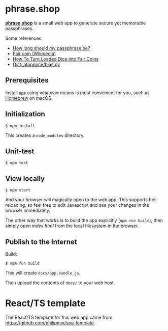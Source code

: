 # phrase.shop #

[**phrase.shop**](https://phrase.shop) is a small web app to generate secure yet memorable passphrases.

Some references:

* [How long should my passphrase be?](http://world.std.com/~reinhold/dicewarefaq.html#howlong)
* [Fair coin (Wikipedia)](https://en.wikipedia.org/wiki/Fair_coin)
* [How To Turn Loaded Dice into Fair Coins](http://markus-jakobsson.com/papers/jakobsson-ieeeit00.pdf)
* [Gist: atoponce/bias.py](https://gist.github.com/atoponce/c594f6463cdf067ea8cabd899939c24f)

## Prerequisites

Install [`npm`](https://www.npmjs.com/) using whatever
means is most convenient for you, such as [Homebrew](https://brew.sh/) on macOS.

## Initialization

    $ npm install
 
This creates a `node_modules` directory.

## Unit-test

    $ npm test

## View locally

    $ npm start

And your browser will magically open to the web app.
This supports hot-reloading, so feel free to edit Javascript and see your changes
in the browser immediately.

The other way that works is to build the app explicitly (`npm run build`), then
simply open _index.html_ from the local filesystem in the browser.

## Publish to the Internet

Build:

    $ npm run build

This will create `docs/app.bundle.js`.

Then upload the contents of `docs/` to your web host.

# React/TS template #

The React/TS template for this web app came from https://github.com/philipmw/spa-template.